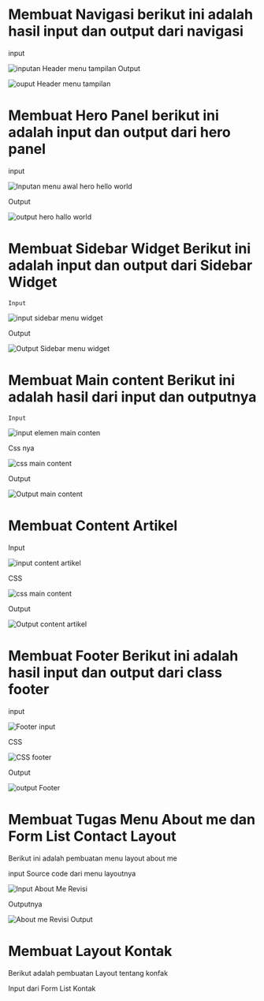# Membuat Navigasi berikut ini adalah hasil input dan output dari navigasi
   input

![inputan Header menu tampilan](https://user-images.githubusercontent.com/56244106/115180690-6a465c00-a100-11eb-83f0-8de51ee8ef0e.PNG)
 Output

![ouput Header menu tampilan](https://user-images.githubusercontent.com/56244106/115180803-ad083400-a100-11eb-97b5-478ec72eb33f.PNG)

# Membuat Hero Panel berikut ini adalah input dan output dari hero panel
   input

![Inputan menu awal hero hello world](https://user-images.githubusercontent.com/56244106/115180898-e476e080-a100-11eb-9edf-ad9c4a6e2ac3.PNG)

   Output

![output hero hallo world](https://user-images.githubusercontent.com/56244106/115180952-feb0be80-a100-11eb-9f66-853422784a0a.PNG)

# Membuat Sidebar Widget Berikut ini adalah input dan output dari Sidebar Widget
    Input

  
![input sidebar menu widget](https://user-images.githubusercontent.com/56244106/115181084-53ecd000-a101-11eb-97d6-43c9b44e641f.PNG)

   Output

![Output Sidebar menu widget](https://user-images.githubusercontent.com/56244106/115181124-6a932700-a101-11eb-8c28-8333741793ad.PNG)

# Membuat Main content Berikut ini adalah hasil dari input dan outputnya
    Input
   
![input elemen main conten](https://user-images.githubusercontent.com/56244106/115181282-bf36a200-a101-11eb-8399-c882163e7c09.PNG)

   Css nya

![css main content](https://user-images.githubusercontent.com/56244106/115181395-0cb30f00-a102-11eb-8daa-b3a0e9f32714.PNG)

  Output

![Output main content](https://user-images.githubusercontent.com/56244106/115181415-19cffe00-a102-11eb-8ff6-e832bb532bbd.PNG)

# Membuat Content Artikel 
   Input

![input content artikel](https://user-images.githubusercontent.com/56244106/115181504-4e43ba00-a102-11eb-8119-31f1aa703b51.PNG)

   CSS

 
![css main content](https://user-images.githubusercontent.com/56244106/115181627-89de8400-a102-11eb-8c9e-738cd4077007.PNG)

   Output

![Output content artikel](https://user-images.githubusercontent.com/56244106/115181702-aed2f700-a102-11eb-8f01-9a539908c65d.PNG)

# Membuat Footer  Berikut ini adalah hasil input dan output dari class footer
   
   input

![Footer input](https://user-images.githubusercontent.com/56244106/115181754-cf02b600-a102-11eb-9cc7-6e2aec938f72.PNG)

   CSS

![CSS footer](https://user-images.githubusercontent.com/56244106/115181822-eb065780-a102-11eb-9434-bce304f676d6.PNG)

  
  Output

![output Footer](https://user-images.githubusercontent.com/56244106/115181857-02dddb80-a103-11eb-8c69-086a60aa4b02.PNG)


# Membuat Tugas Menu About me dan Form List Contact Layout

Berikut ini adalah pembuatan menu layout about me

input Source code dari menu layoutnya

![Input About Me Revisi](https://user-images.githubusercontent.com/56244106/115423927-6ada1200-a228-11eb-9f6b-d0c733997fc4.PNG)

Outputnya

![About me Revisi Output](https://user-images.githubusercontent.com/56244106/115424008-79c0c480-a228-11eb-8585-d3391dc4bbeb.PNG)



# Membuat Layout Kontak
   Berikut adalah pembuatan Layout tentang konfak
   
   Input dari Form List Kontak
  

   






 






















    




  







   
